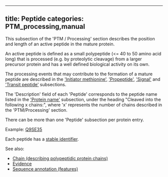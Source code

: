 
---
title: Peptide
categories: PTM_processing,manual
---

This subsection of the 'PTM / Processing' section describes the position and length of an active peptide in the mature protein.

An active peptide is defined as a small polypeptide (<= 40 to 50 amino acid long) that is processed (e.g. by proteolytic cleavage) from a larger precursor protein and has a well defined biological activity on its own.

The processing events that may contribute to the formation of a mature peptide are described in the ['Initiator methionine'](http://www.uniprot.org/manual/init_met), ['Propeptide'](http://www.uniprot.org/manual/propep), ['Signal'](http://www.uniprot.org/manual/signal) and ['Transit peptide'](http://www.uniprot.org/manual/transit) subsections.

The 'Description' field of each 'Peptide' corresponds to the peptide name listed in the ['Protein name'](http://www.uniprot.org/manual/protein%5Fname) subsection, under the heading "Cleaved into the following x chains:", where 'x' represents the number of chains described in the 'PTM/Processing' section.

There can be more than one 'Peptide' subsection per protein entry.  
  
Example: [Q9SE35](http://www.uniprot.org/uniprot/Q9SE35#ptm%5Fprocessing)

Each peptide has a [stable identifier](http://www.uniprot.org/help/sequence%5Fannotation#annotation%5Fid).

See also:

*   [Chain (describing polypeptidic protein chains)](http://www.uniprot.org/manual/chain)
*   [Evidence](http://www.uniprot.org/help/evidences)
*   [Sequence annotation (features)](http://www.uniprot.org/help/sequence%5Fannotation)
        